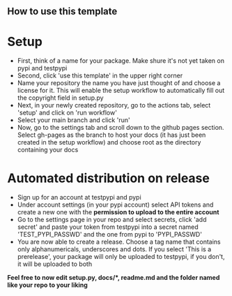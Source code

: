 ## How to use this template

# Setup

* First, think of a name for your package. Make shure it's not yet taken on pypi and testpypi
* Second, click 'use this template' in the upper right corner
* Name your repository the name you have just thought of and choose a license for it. This will enable the setup workflow to automatically fill out the copyright field in setup.py
* Next, in your newly created repository, go to the actions tab, select 'setup' and click on 'run workflow'
* Select your main branch and click 'run'
* Now, go to the settings tab and scroll down to the github pages section. Select gh-pages as the branch to host your docs (it has just been created in the setup workflow) and choose root as the directory containing your docs


# Automated distribution on release

* Sign up for an account at testpypi and pypi
* Under account settings (in your pypi account) select API tokens and create a new one with the **permission to upload to the entire account**
* Go to the settings page in your repo and select secrets, click 'add secret' and paste your token from testpypi into a secret named 'TEST_PYPI_PASSWD' and the one from pypi to 'PYPI_PASSWD'
* You are now able to create a release. Choose a tag name that contains only alphanumericals, underscores and dots. If you select 'This is a prerelease', your package will only be uploaded to testpypi, if you don't, it will be uploaded to both

**Feel free to now edit setup.py, docs/*, readme.md and the folder named like your repo to your liking**
